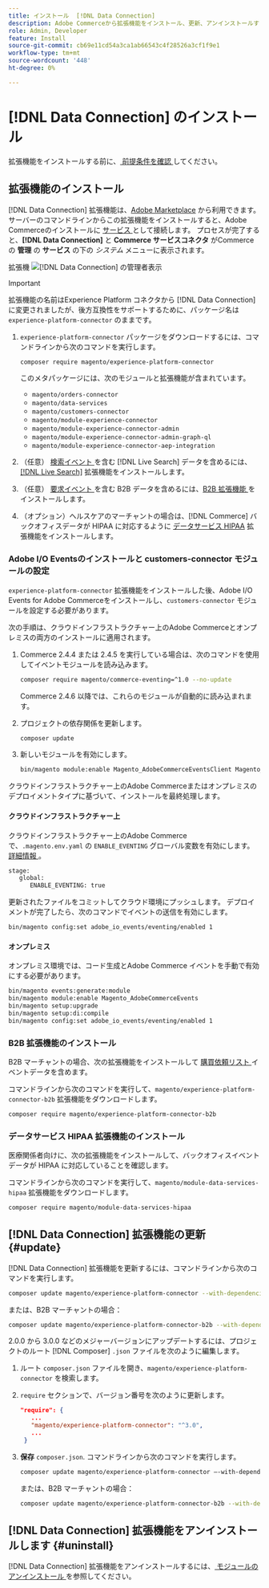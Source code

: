 ```yaml
---
title: インストール  [!DNL Data Connection]
description: Adobe Commerceから拡張機能をインストール、更新、アンインストールす  [!DNL Data Connection]  方法について説明します。
role: Admin, Developer
feature: Install
source-git-commit: cb69e11cd54a3ca1ab66543c4f28526a3cf1f9e1
workflow-type: tm+mt
source-wordcount: '448'
ht-degree: 0%

---
```


# [!DNL Data Connection] のインストール

拡張機能をインストールする前に、[ 前提条件を確認 ](overview.md#prereqs) してください。

## 拡張機能のインストール

[!DNL Data Connection] 拡張機能は、[Adobe Marketplace](https://commercemarketplace.adobe.com/magento-experience-platform-connector.html) から利用できます。 サーバーのコマンドラインからこの拡張機能をインストールすると、Adobe Commerceのインストールに [ サービス ](../landing/saas.md) として接続します。 プロセスが完了すると、**[!DNL Data Connection]** と **Commerce サービスコネクタ** がCommerceの **管理** の **サービス** の下の _システム_ メニューに表示されます。

拡張機 ![[!DNL Data Connection] の管理者表示 ](assets/epc-adminui.png)

>[!IMPORTANT]
>
>拡張機能の名前はExperience Platform コネクタから [!DNL Data Connection] に変更されましたが、後方互換性をサポートするために、パッケージ名は `experience-platform-connector` のままです。

1. `experience-platform-connector` パッケージをダウンロードするには、コマンドラインから次のコマンドを実行します。

   ```bash
   composer require magento/experience-platform-connector
   ```

   このメタパッケージには、次のモジュールと拡張機能が含まれています。

   - `magento/orders-connector`
   - `magento/data-services`
   - `magento/customers-connector`
   - `magento/module-experience-connector`
   - `magento/module-experience-connector-admin`
   - `magento/module-experience-connector-admin-graph-ql`
   - `magento/module-experience-connector-aep-integration`

1. （任意） [ 検索イベント ](events.md#search-events) を含む [!DNL Live Search] データを含めるには、[[!DNL Live Search]](../live-search/install.md) 拡張機能をインストールします。

1. （任意） [ 要求イベント ](events.md#b2b-events) を含む B2B データを含めるには、[B2B 拡張機能 ](#install-the-b2b-extension) をインストールします。

1. （オプション）ヘルスケアのマーチャントの場合は、[!DNL Commerce] バックオフィスデータが HIPAA に対応するように [ データサービス HIPAA](#install-the-data-services-hipaa-extension) 拡張機能をインストールします。

### Adobe I/O Eventsのインストールと customers-connector モジュールの設定

`experience-platform-connector` 拡張機能をインストールした後、Adobe I/O Events for Adobe Commerceをインストールし、`customers-connector` モジュールを設定する必要があります。

次の手順は、クラウドインフラストラクチャー上のAdobe Commerceとオンプレミスの両方のインストールに適用されます。

1. Commerce 2.4.4 または 2.4.5 を実行している場合は、次のコマンドを使用してイベントモジュールを読み込みます。

   ```bash
   composer require magento/commerce-eventing=^1.0 --no-update
   ```

   Commerce 2.4.6 以降では、これらのモジュールが自動的に読み込まれます。

1. プロジェクトの依存関係を更新します。

   ```bash
   composer update
   ```

1. 新しいモジュールを有効にします。

   ```bash
   bin/magento module:enable Magento_AdobeCommerceEventsClient Magento_AdobeCommerceEventsGenerator Magento_AdobeIoEventsClient Magento_AdobeCommerceOutOfProcessExtensibility
   ```

クラウドインフラストラクチャー上のAdobe Commerceまたはオンプレミスのデプロイメントタイプに基づいて、インストールを最終処理します。

#### クラウドインフラストラクチャー上

クラウドインフラストラクチャー上のAdobe Commerceで、`.magento.env.yaml` の `ENABLE_EVENTING` グローバル変数を有効にします。 [ 詳細情報 ](https://experienceleague.adobe.com/docs/commerce-cloud-service/user-guide/configure/env/stage/variables-global.html?lang=ja#enable_eventing)。

```bash
stage:
   global:
      ENABLE_EVENTING: true
```

更新されたファイルをコミットしてクラウド環境にプッシュします。 デプロイメントが完了したら、次のコマンドでイベントの送信を有効にします。

```bash
bin/magento config:set adobe_io_events/eventing/enabled 1
```

#### オンプレミス

オンプレミス環境では、コード生成とAdobe Commerce イベントを手動で有効にする必要があります。

```bash
bin/magento events:generate:module
bin/magento module:enable Magento_AdobeCommerceEvents
bin/magento setup:upgrade
bin/magento setup:di:compile
bin/magento config:set adobe_io_events/eventing/enabled 1
```

### B2B 拡張機能のインストール

B2B マーチャントの場合、次の拡張機能をインストールして [ 購買依頼リスト ](events.md#b2b-events) イベントデータを含めます。

コマンドラインから次のコマンドを実行して、`magento/experience-platform-connector-b2b` 拡張機能をダウンロードします。

```bash
composer require magento/experience-platform-connector-b2b
```

### データサービス HIPAA 拡張機能のインストール

医療関係者向けに、次の拡張機能をインストールして、バックオフィスイベントデータが HIPAA に対応していることを確認します。

コマンドラインから次のコマンドを実行して、`magento/module-data-services-hipaa` 拡張機能をダウンロードします。

```bash
composer require magento/module-data-services-hipaa
```

## [!DNL Data Connection] 拡張機能の更新 {#update}

[!DNL Data Connection] 拡張機能を更新するには、コマンドラインから次のコマンドを実行します。

```bash
composer update magento/experience-platform-connector --with-dependencies
```

または、B2B マーチャントの場合：

```bash
composer update magento/experience-platform-connector-b2b --with-dependencies
```

2.0.0 から 3.0.0 などのメジャーバージョンにアップデートするには、プロジェクトのルート [!DNL Composer] `.json` ファイルを次のように編集します。

1. ルート `composer.json` ファイルを開き、`magento/experience-platform-connector` を検索します。

1. `require` セクションで、バージョン番号を次のように更新します。

   ```json
   "require": {
      ...
      "magento/experience-platform-connector": "^3.0",
      ...
    }
   ```

1. **保存** `composer.json`. コマンドラインから次のコマンドを実行します。

   ```bash
   composer update magento/experience-platform-connector –-with-dependencies
   ```

   または、B2B マーチャントの場合：

   ```bash
   composer update magento/experience-platform-connector-b2b --with-dependencies
   ```

## [!DNL Data Connection] 拡張機能をアンインストールします {#uninstall}

[!DNL Data Connection] 拡張機能をアンインストールするには、[ モジュールのアンインストール ](https://experienceleague.adobe.com/docs/commerce-operations/installation-guide/tutorials/uninstall-modules.html?lang=ja) を参照してください。
